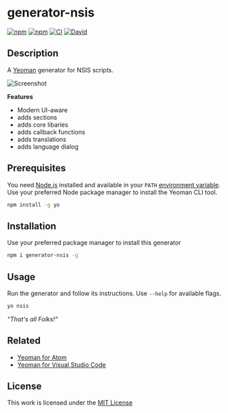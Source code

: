# generator-nsis

[![npm](https://flat.badgen.net/npm/license/generator-nsis)](https://www.npmjs.org/package/generator-nsis)
[![npm](https://flat.badgen.net/npm/v/generator-nsis)](https://www.npmjs.org/package/generator-nsis)
[![CI](https://img.shields.io/github/workflow/status/idleberg/generator-nsis/CI?style=flat-square)](https://github.com/idleberg/generator-nsis/actions)
[![David](https://flat.badgen.net/david/dep/idleberg/generator-nsis)](https://david-dm.org/idleberg/generator-nsis)

## Description

A [Yeoman](http://yeoman.io/authoring/user-interactions.html) generator for NSIS scripts.

![Screenshot](https://raw.github.com/idleberg/generator-nsis/master/screenshot.png)

**Features**

- Modern UI-aware
- adds sections
- adds core libaries
- adds callback functions
- adds translations
- adds language dialog

## Prerequisites

You need [Node.js](https://nodejs.org/en/) installed and available in your `PATH` [environment variable](http://superuser.com/a/284351/195953). Use your preferred Node package manager to install the Yeoman CLI tool.

```sh
npm install -g yo
```

## Installation

 Use your preferred package manager to install this generator

```sh
npm i generator-nsis -g
```

## Usage

Run the generator and follow its instructions. Use `--help` for available flags.

```sh
yo nsis
```

*“That's all Folks!”*

## Related

- [Yeoman for Atom](https://atom.io/packages/atom-yeoman)
- [Yeoman for Visual Studio Code](https://marketplace.visualstudio.com/items?itemName=samverschueren.yo)

## License

This work is licensed under the [MIT License](https://opensource.org/licenses/MIT)
